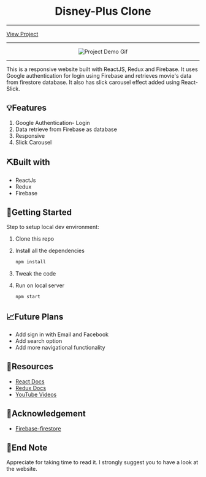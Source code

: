 <h1 align="center">Disney-Plus Clone</h1>

<hr />
 <a href="https://disney-plus-clone-3ce7e.web.app/" target="_blank">View Project</a>
<hr />
<div align="center" autoplay={true} muted={true} loop={true} object-fit="cover">

<!-- Add your project demo gif here -->

![Project Demo Gif](https://media.giphy.com/media/GLj1P9Fbuzma91SD6L/giphy.gif)

</div>

<hr />

<p align="left">This is a responsive website built with ReactJS, Redux and Firebase. It uses Google authentication for login using Firebase and retrieves movie's data from firestore database. It also has slick carousel effect added using React-Slick.</p>

## 💡Features

1. Google Authentication- Login
2. Data retrieve from Firebase as database
3. Responsive
4. Slick Carousel

## ⛏️Built with

- ReactJs
- Redux
- Firebase

## 🏁Getting Started

Step to setup local dev environment:

1. Clone this repo
1. Install all the dependencies

   ```bash
   npm install
   ```

1. Tweak the code
1. Run on local server

   ```bash
   npm start
   ```

## 📈Future Plans

- Add sign in with Email and Facebook
- Add search option
- Add more navigational functionality

## 🧬Resources

- [React Docs](https://reactjs.org/)
- [Redux Docs](https://redux.js.org/)
- [YouTube Videos](https://www.youtube.com/watch?v=R_OERlafbmw&t=503s)

## 🎉Acknowledgement

- [Firebase-firestore](https://firebase.google.com/)

## 👋End Note

Appreciate for taking time to read it. I strongly suggest you to have a look at the website.
